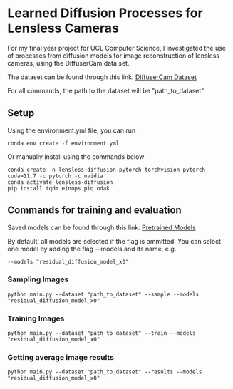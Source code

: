 # Learned Diffusion Processes for Lensless Cameras

For my final year project for UCL Computer Science, I investigated the use of processes from diffusion models for image reconstruction of lensless cameras, using the DiffuserCam data set.

The dataset can be found through this link: [DiffuserCam Dataset](https://waller-lab.github.io/LenslessLearning/dataset.html)

For all commands, the path to the dataset will be "path_to_dataset"

## Setup

Using the environment.yml file, you can run

    conda env create -f environment.yml

Or manually install using the commands below

    conda create -n lensless-diffusion pytorch torchvision pytorch-cuda=11.7 -c pytorch -c nvidia
    conda activate lensless-diffusion
    pip install tqdm einops piq odak

## Commands for training and evaluation

Saved models can be found through this link: [Pretrained Models](https://liveuclac-my.sharepoint.com/:f:/g/personal/zcabson_ucl_ac_uk/Ej6XsdayLeRBsxO2p0V5eOUBsX9xyfb5c_mxJx5JvMoLPQ?e=flLKQ3)

By default, all models are selected if the flag is ommitted. You can select one model by adding the flag --models and its name, e.g.

    --models "residual_diffusion_model_x0"

### Sampling Images

    python main.py --dataset "path_to_dataset" --sample --models "residual_diffusion_model_x0"

### Training Images

    python main.py --dataset "path_to_dataset" --train --models "residual_diffusion_model_x0"

### Getting average image results

    python main.py --dataset "path_to_dataset" --results --models "residual_diffusion_model_x0"
